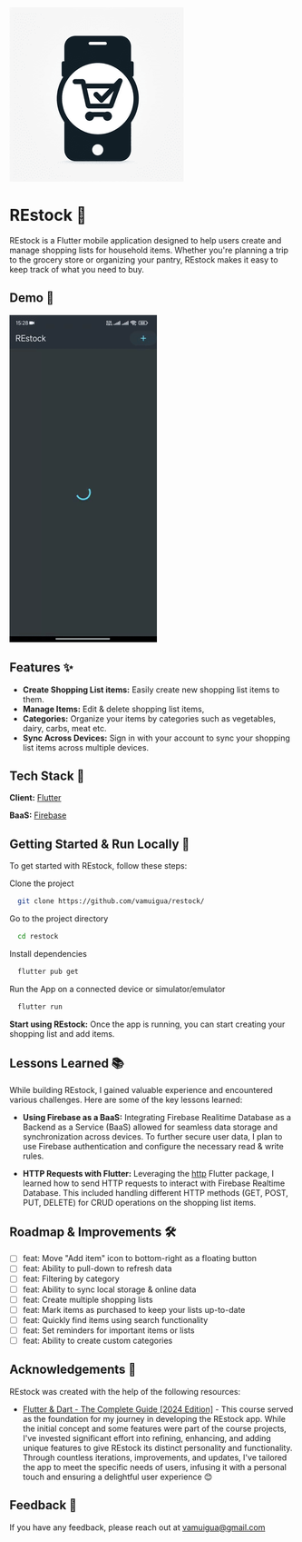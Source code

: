 ![App Logo](assets/icon/restock_icon_smaller_2.png)

# REstock 🛒

REstock is a Flutter mobile application designed to help users create and manage shopping lists for household items. Whether you're planning a trip to the grocery store or organizing your pantry, REstock makes it easy to keep track of what you need to buy.

## Demo 🎥

![REstock Demo gif](/assets/Restock_Demo_smaller_3.gif)

## Features ✨

- **Create Shopping List items:** Easily create new shopping list items to them.
- **Manage Items:** Edit & delete shopping list items,
- **Categories:** Organize your items by categories such as vegetables, dairy, carbs, meat etc.
- **Sync Across Devices:** Sign in with your account to sync your shopping list items across multiple devices.

## Tech Stack 🔨

**Client:** [Flutter](https://flutter.dev/)

**BaaS:** [Firebase](https://firebase.google.com/)

## Getting Started & Run Locally 🚀

To get started with REstock, follow these steps:

Clone the project

```bash
  git clone https://github.com/vamuigua/restock/
```

Go to the project directory

```bash
  cd restock
```

Install dependencies

```bash
  flutter pub get
```

Run the App on a connected device or simulator/emulator

```bash
  flutter run
```

**Start using REstock:** Once the app is running, you can start creating your shopping list and add items.

## Lessons Learned 📚

While building REstock, I gained valuable experience and encountered various challenges. Here are some of the key lessons learned:

- **Using Firebase as a BaaS:** Integrating Firebase Realitime Database as a Backend as a Service (BaaS) allowed for seamless data storage and synchronization across devices. To further secure user data, I plan to use Firebase authentication and configure the necessary read & write rules.

- **HTTP Requests with Flutter:** Leveraging the [http](https://pub.dev/packages/http) Flutter package, I learned how to send HTTP requests to interact with Firebase Realtime Database. This included handling different HTTP methods (GET, POST, PUT, DELETE) for CRUD operations on the shopping list items.

## Roadmap & Improvements 🛠️

- [ ] feat: Move "Add item" icon to bottom-right as a floating button
- [ ] feat: Ability to pull-down to refresh data
- [ ] feat: Filtering by category
- [ ] feat: Ability to sync local storage & online data
- [ ] feat: Create multiple shopping lists
- [ ] feat: Mark items as purchased to keep your lists up-to-date
- [ ] feat: Quickly find items using search functionality
- [ ] feat: Set reminders for important items or lists
- [ ] feat: Ability to create custom categories

## Acknowledgements 🙏

REstock was created with the help of the following resources:

- [Flutter & Dart - The Complete Guide [2024 Edition]](https://www.udemy.com/course/learn-flutter-dart-to-build-ios-android-apps/) - This course served as the foundation for my journey in developing the REstock app. While the initial concept and some features were part of the course projects, I've invested significant effort into refining, enhancing, and adding unique features to give REstock its distinct personality and functionality. Through countless iterations, improvements, and updates, I've tailored the app to meet the specific needs of users, infusing it with a personal touch and ensuring a delightful user experience 😊

## Feedback 📣

If you have any feedback, please reach out at vamuigua@gmail.com
